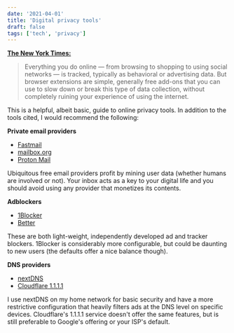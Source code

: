 ```yaml
---
date: '2021-04-01'
title: 'Digital privacy tools'
draft: false
tags: ['tech', 'privacy']
---
```


**[The New York Times:](https://www.nytimes.com/2021/03/28/style/tools-protect-your-digital-privacy.html)**

> Everything you do online — from browsing to shopping to using social networks — is tracked, typically as behavioral or advertising data. But browser extensions are simple, generally free add-ons that you can use to slow down or break this type of data collection, without completely ruining your experience of using the internet.

This is a helpful, albeit basic, guide to online privacy tools.<!-- excerpt --> In addition to the tools cited, I would recommend the following:

**Private email providers**

-   [Fastmail](https://fastmail.com)
-   [mailbox.org](mailbox.org)
-   [Proton Mail](http://protonmail.com)

Ubiquitous free email providers profit by mining user data (whether humans are involved or not). Your inbox acts as a key to your digital life and you should avoid using any provider that monetizes its contents.

**Adblockers**

-   [1Blocker](https://1blocker.com)
-   [Better](https://better.fyi)

These are both light-weight, independently developed ad and tracker blockers. 1Blocker is considerably more configurable, but could be daunting to new users (the defaults offer a nice balance though).

**DNS providers**

-   [nextDNS](https://nextdns.io)
-   [Cloudflare 1.1.1.1](https://www.cloudflare.com/learning/dns/what-is-1.1.1.1)

I use nextDNS on my home network for basic security and have a more restrictive configuration that heavily filters ads at the DNS level on specific devices. Cloudflare's 1.1.1.1 service doesn't offer the same features, but is still preferable to Google's offering or your ISP's default.
